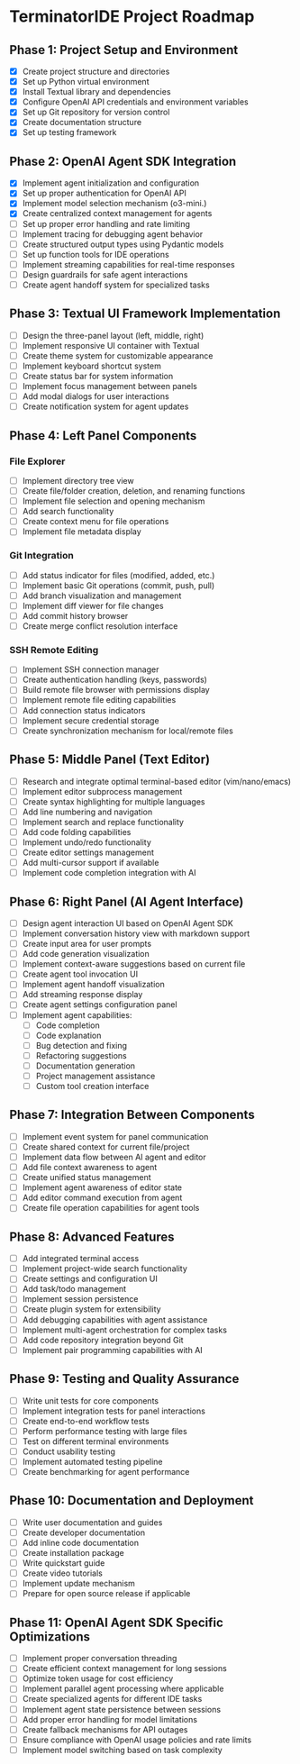 # TerminatorIDE Project Roadmap

## Phase 1: Project Setup and Environment

- [x] Create project structure and directories
- [x] Set up Python virtual environment
- [x] Install Textual library and dependencies
- [x] Configure OpenAI API credentials and environment variables
- [x] Set up Git repository for version control
- [x] Create documentation structure
- [x] Set up testing framework

## Phase 2: OpenAI Agent SDK Integration

- [x] Implement agent initialization and configuration
- [x] Set up proper authentication for OpenAI API
- [x] Implement model selection mechanism (o3-mini.)
- [x] Create centralized context management for agents
- [ ] Set up proper error handling and rate limiting
- [ ] Implement tracing for debugging agent behavior
- [ ] Create structured output types using Pydantic models
- [ ] Set up function tools for IDE operations
- [ ] Implement streaming capabilities for real-time responses
- [ ] Design guardrails for safe agent interactions
- [ ] Create agent handoff system for specialized tasks

## Phase 3: Textual UI Framework Implementation

- [ ] Design the three-panel layout (left, middle, right)
- [ ] Implement responsive UI container with Textual
- [ ] Create theme system for customizable appearance
- [ ] Implement keyboard shortcut system
- [ ] Create status bar for system information
- [ ] Implement focus management between panels
- [ ] Add modal dialogs for user interactions
- [ ] Create notification system for agent updates

## Phase 4: Left Panel Components

### File Explorer
- [ ] Implement directory tree view
- [ ] Create file/folder creation, deletion, and renaming functions
- [ ] Implement file selection and opening mechanism
- [ ] Add search functionality
- [ ] Create context menu for file operations
- [ ] Implement file metadata display

### Git Integration
- [ ] Add status indicator for files (modified, added, etc.)
- [ ] Implement basic Git operations (commit, push, pull)
- [ ] Add branch visualization and management
- [ ] Implement diff viewer for file changes
- [ ] Add commit history browser
- [ ] Create merge conflict resolution interface

### SSH Remote Editing
- [ ] Implement SSH connection manager
- [ ] Create authentication handling (keys, passwords)
- [ ] Build remote file browser with permissions display
- [ ] Implement remote file editing capabilities
- [ ] Add connection status indicators
- [ ] Implement secure credential storage
- [ ] Create synchronization mechanism for local/remote files

## Phase 5: Middle Panel (Text Editor)

- [ ] Research and integrate optimal terminal-based editor (vim/nano/emacs)
- [ ] Implement editor subprocess management
- [ ] Create syntax highlighting for multiple languages
- [ ] Add line numbering and navigation
- [ ] Implement search and replace functionality
- [ ] Add code folding capabilities
- [ ] Implement undo/redo functionality
- [ ] Create editor settings management
- [ ] Add multi-cursor support if available
- [ ] Implement code completion integration with AI

## Phase 6: Right Panel (AI Agent Interface)

- [ ] Design agent interaction UI based on OpenAI Agent SDK
- [ ] Implement conversation history view with markdown support
- [ ] Create input area for user prompts
- [ ] Add code generation visualization
- [ ] Implement context-aware suggestions based on current file
- [ ] Create agent tool invocation UI
- [ ] Implement agent handoff visualization
- [ ] Add streaming response display
- [ ] Create agent settings configuration panel
- [ ] Implement agent capabilities:
  - [ ] Code completion
  - [ ] Code explanation
  - [ ] Bug detection and fixing
  - [ ] Refactoring suggestions
  - [ ] Documentation generation
  - [ ] Project management assistance
  - [ ] Custom tool creation interface

## Phase 7: Integration Between Components

- [ ] Implement event system for panel communication
- [ ] Create shared context for current file/project
- [ ] Implement data flow between AI agent and editor
- [ ] Add file context awareness to agent
- [ ] Create unified status management
- [ ] Implement agent awareness of editor state
- [ ] Add editor command execution from agent
- [ ] Create file operation capabilities for agent tools

## Phase 8: Advanced Features

- [ ] Add integrated terminal access
- [ ] Implement project-wide search functionality
- [ ] Create settings and configuration UI
- [ ] Add task/todo management
- [ ] Implement session persistence
- [ ] Create plugin system for extensibility
- [ ] Add debugging capabilities with agent assistance
- [ ] Implement multi-agent orchestration for complex tasks
- [ ] Add code repository integration beyond Git
- [ ] Implement pair programming capabilities with AI

## Phase 9: Testing and Quality Assurance

- [ ] Write unit tests for core components
- [ ] Implement integration tests for panel interactions
- [ ] Create end-to-end workflow tests
- [ ] Perform performance testing with large files
- [ ] Test on different terminal environments
- [ ] Conduct usability testing
- [ ] Implement automated testing pipeline
- [ ] Create benchmarking for agent performance

## Phase 10: Documentation and Deployment

- [ ] Write user documentation and guides
- [ ] Create developer documentation
- [ ] Add inline code documentation
- [ ] Create installation package
- [ ] Write quickstart guide
- [ ] Create video tutorials
- [ ] Implement update mechanism
- [ ] Prepare for open source release if applicable

## Phase 11: OpenAI Agent SDK Specific Optimizations

- [ ] Implement proper conversation threading
- [ ] Create efficient context management for long sessions
- [ ] Optimize token usage for cost efficiency
- [ ] Implement parallel agent processing where applicable
- [ ] Create specialized agents for different IDE tasks
- [ ] Implement agent state persistence between sessions
- [ ] Add proper error handling for model limitations
- [ ] Create fallback mechanisms for API outages
- [ ] Ensure compliance with OpenAI usage policies and rate limits
- [ ] Implement model switching based on task complexity